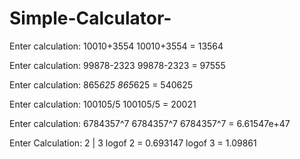 # Simple-Calculator-

Enter calculation:
10010+3554
10010+3554 =  13564

Enter calculation:
99878-2323
99878-2323 =  97555

Enter calculation:
865*625
865*625 =  540625

Enter calculation:
100105/5
100105/5 =  20021

Enter calculation:
6784357^7 6784357^7
6784357^7 =  6.61547e+47

Enter Calculation:
2 | 3 logof 2 = 0.693147 logof 3 = 1.09861
